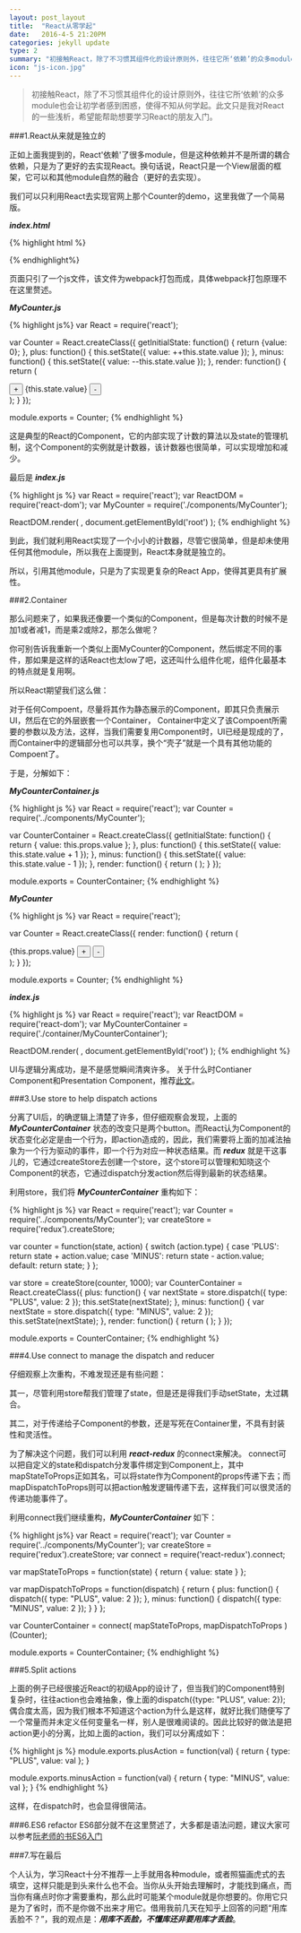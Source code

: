 ```yaml
---
layout: post_layout
title:  "React从零学起"
date:   2016-4-5 21:20PM
categories: jekyll update
type: 2
summary: "初接触React，除了不习惯其组件化的设计原则外，往往它所‘依赖’的众多module也会让初学者感到困惑，使得不知从何学起。此文只是我对React的一些浅析，希望能帮助想要学习React的朋友入门。"
icon: "js-icon.jpg"
---
```


>初接触React，除了不习惯其组件化的设计原则外，往往它所‘依赖’的众多module也会让初学者感到困惑，使得不知从何学起。此文只是我对React的一些浅析，希望能帮助想要学习React的朋友入门。

###1.React从来就是独立的

正如上面我提到的，React'依赖'了很多module，但是这种依赖并不是所谓的耦合依赖，只是为了更好的去实现React。换句话说，React只是一个View层面的框架，它可以和其他module自然的融合（更好的去实现）。

我们可以只利用React去实现官网上那个Counter的demo，这里我做了一个简易版。

***index.html***

{% highlight html %}
<!DOCTYPE html>
<html>
  <head>
    <title>Redux counter example</title>
  </head>
  <body>
    <div id="root">
    </div>
    <script src="/static/bundle.js"></script>
  </body>
</html>
{% endhighlight%}

页面只引了一个js文件，该文件为webpack打包而成，具体webpack打包原理不在这里赘述。

***MyCounter.js***

{% highlight js%}
var React = require('react');

var Counter = React.createClass({
    getInitialState: function() {
        return {value: 0};
    },
    plus: function() {
        this.setState({
            value: ++this.state.value
        });
    },
    minus: function() {
        this.setState({
            value: --this.state.value
        });
    },
    render: function() {
        return (
            <div>
                <button onClick={this.plus}>+</button>
                <span>{this.state.value}</span>
                <button onClick={this.minus}>-</button>
            </div>
        );
    }
});

module.exports = Counter;
{% endhighlight %}

这是典型的React的Component，它的内部实现了计数的算法以及state的管理机制，这个Component的实例就是计数器，该计数器也很简单，可以实现增加和减少。

最后是 ***index.js***

{% highlight js %}
var React = require('react');
var ReactDOM = require('react-dom');
var MyCounter = require('./components/MyCounter');

ReactDOM.render(
    <MyCounter />,
    document.getElementById('root')
);
{% endhighlight %}

到此，我们就利用React实现了一个小小的计数器，尽管它很简单，但是却未使用任何其他module，所以我在上面提到，React本身就是独立的。

所以，引用其他module，只是为了实现更复杂的React App，使得其更具有扩展性。

###2.Container

那么问题来了，如果我还像要一个类似的Component，但是每次计数的时候不是加1或者减1，而是乘2或除2，那怎么做呢？

你可别告诉我重新一个类似上面MyCounter的Component，然后绑定不同的事件，那如果是这样的话React也太low了吧，这还叫什么组件化呢，组件化最基本的特点就是复用啊。

所以React期望我们这么做：

对于任何Compoent，尽量将其作为静态展示的Component，即其只负责展示UI，然后在它的外层嵌套一个Container， Container中定义了该Compoent所需要的参数以及方法，这样，当我们需要复用Component时，UI已经是现成的了，而Container中的逻辑部分也可以共享，换个“壳子”就是一个具有其他功能的Compoent了。

于是，分解如下：

***MyCounterContainer.js***

{% highlight js %}
var React = require('react');
var Counter = require('../components/MyCounter');

var CounterContainer = React.createClass({
    getInitialState: function() {
        return {
            value: this.props.value
        };
    },
    plus: function() {
        this.setState({
            value: this.state.value + 1
        });
    },
    minus: function() {
        this.setState({
            value: this.state.value - 1
        });
    },
    render: function() {
        return (
            <Counter plus={this.plus}
                     minus={this.minus}
                     value={this.state.value} />
        );
    }
});

module.exports = CounterContainer;
{% endhighlight %}

***MyCounter***

{% highlight js %}
var React = require('react');

var Counter = React.createClass({
    render: function() {
        return (
            <div>
                <span>{this.props.value}</span>
                <button onClick={this.props.plus}>+</button>
                <button onClick={this.props.minus}>-</button>
            </div>
        );
    }
});

module.exports = Counter;
{% endhighlight %}

***index.js***

{% highlight js %}
var React = require('react');
var ReactDOM = require('react-dom');
var MyCounterContainer = require('./container/MyCounterContainer');

ReactDOM.render(
    <MyCounterContainer value={0} />,
    document.getElementById('root')
);
{% endhighlight %}

UI与逻辑分离成功，是不是感觉瞬间清爽许多。
关于什么时Contianer Component和Presentation Component，推荐[此文](https://medium.com/@learnreact/container-components-c0e67432e005#.w2cmqjegm)。

###3.Use store to help dispatch actions

分离了UI后，的确逻辑上清楚了许多，但仔细观察会发现，上面的 ***MyCounterContainer*** 状态的改变只是两个button。而React认为Component的状态变化必定是由一个行为，即action造成的，因此，我们需要将上面的加减法抽象为一个行为驱动的事件，即一个行为对应一种状态结果。而 ***redux*** 就是干这事儿的，它通过createStore去创建一个store，这个store可以管理和知晓这个Component的状态，它通过dispatch分发action然后得到最新的状态结果。

利用store，我们将 ***MyCounterContainer*** 重构如下：

{% highlight js %}
var React = require('react');
var Counter = require('../components/MyCounter');
var createStore = require('redux').createStore;


var counter = function(state, action) {
    switch (action.type) {
        case 'PLUS': 
            return state + action.value;
        case 'MINUS': 
            return state - action.value;
        default: 
            return state;
    }
};

var store = createStore(counter, 1000);
var CounterContainer = React.createClass({
    plus: function() {
        var nextState = store.dispatch({
            type: "PLUS",
            value: 2
        });
        this.setState(nextState);
    },
    minus: function() {
        var nextState = store.dispatch({
            type: "MINUS",
            value: 2
        });
        this.setState(nextState);
    },
    render: function() {
        return (
            <Counter plus={this.plus} 
                     minus={this.minus}
                     value={store.getState()} />
        );
    }
});

module.exports = CounterContainer;
{% endhighlight %}

###4.Use connect to manage the dispatch and reducer

仔细观察上次重构，不难发现还是有些问题：

其一，尽管利用store帮我们管理了state，但是还是得我们手动setState，太过耦合。

其二，对于传递给子Component的参数，还是写死在Container里，不具有封装性和灵活性。

为了解决这个问题，我们可以利用 ***react-redux*** 的connect来解决。
connect可以把自定义的state和dispatch分发事件绑定到Component上，其中mapStateToProps正如其名，可以将state作为Component的props传递下去；而mapDispatchToProps则可以把action触发逻辑传递下去，这样我们可以很灵活的传递功能事件了。

利用connect我们继续重构，***MyCounterContainer*** 如下：

{% highlight js%}
var React = require('react');
var Counter = require('../components/MyCounter');
var createStore = require('redux').createStore;
var connect = require('react-redux').connect;

var mapStateToProps = function(state) {
    return {
        value: state
    }
};

var mapDispatchToProps = function(dispatch) {
    return {
        plus: function() {
            dispatch({
                type: "PLUS", 
                value: 2
            });
        },
        minus: function() {
            dispatch({
                type: "MINUS", 
                value: 2
            });
        }
    }
};

var CounterContainer = connect(
    mapStateToProps,
    mapDispatchToProps
)(Counter);

module.exports = CounterContainer;
{% endhighlight %}

###5.Split actions

上面的例子已经很接近React的初级App的设计了，但当我们的Component特别复杂时，往往action也会难抽象，像上面的dispatch({type: "PLUS", value: 2});偶合度太高，因为我们根本不知道这个action为什么是这样，就好比我们随便写了一个常量而并未定义任何变量名一样，别人是很难阅读的。因此比较好的做法是把action更小的分离，比如上面的action，我们可以分离成如下：

{% highlight js %}
module.exports.plusAction = function(val) {
    return {
        type: "PLUS",
        value: val
    };
}

module.exports.minusAction = function(val) {
    return {
        type: "MINUS",
        value: val
    };
}
{% endhighlight %}

这样，在dispatch时，也会显得很简洁。

###6.ES6 refactor
ES6部分就不在这里赘述了，大多都是语法问题，建议大家可以参考[阮老师的书ES6入门](http://es6.ruanyifeng.com/#docs/function)

###7.写在最后

个人认为，学习React十分不推荐一上手就用各种module，或者照猫画虎式的去填空，这样只能是到头来什么也不会。当你从头开始去理解时，才能找到痛点，而当你有痛点时你才需要重构，那么此时可能某个module就是你想要的。你用它只是为了省时，而不是你做不出来才用它。借用我前几天在知乎上回答的问题“用库丢脸不？”，我的观点是：***用库不丢脸，不懂库还非要用库才丢脸***。